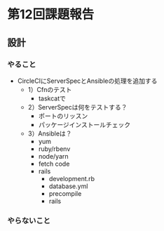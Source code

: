 # 第12回課題報告

## 設計

### やること

- CircleCIにServerSpecとAnsibleの処理を追加する
  - 1）Cfnのテスト
    - taskcatで
  - 2）ServerSpecは何をテストする？
    - ポートのリッスン
    - パッケージインストールチェック
  - 3）Ansibleは？
    - yum
    - ruby/rbenv
    - node/yarn
    - fetch code
    - rails
      - development.rb
      - database.yml
      - precompile
      - rails

### やらないこと
